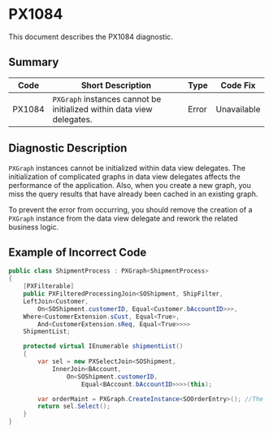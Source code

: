 # PX1084
This document describes the PX1084 diagnostic.

## Summary

| Code   | Short Description                                                     | Type  | Code Fix    | 
| ------ | --------------------------------------------------------------------- | ----- | ----------- | 
| PX1084 | `PXGraph` instances cannot be initialized within data view delegates. | Error | Unavailable |

## Diagnostic Description
`PXGraph` instances cannot be initialized within data view delegates. The initialization of complicated graphs in data view delegates affects the performance of the application. Also, when you create a new graph, you miss the query results that have already been cached in an existing graph.

To prevent the error from occurring, you should remove the creation of a `PXGraph` instance from the data view delegate and rework the related business logic.

## Example of Incorrect Code

```C#
public class ShipmentProcess : PXGraph<ShipmentProcess>
{
    [PXFilterable]
    public PXFilteredProcessingJoin<SOShipment, ShipFilter,
    LeftJoin<Customer,
        On<SOShipment.customerID, Equal<Customer.bAccountID>>>,
    Where<CustomerExtension.sCust, Equal<True>,
        And<CustomerExtension.sReq, Equal<True>>>>
    ShipmentList;

    protected virtual IEnumerable shipmentList()
    {
        var sel = new PXSelectJoin<SOShipment,
            InnerJoin<BAccount,
                On<SOShipment.customerID,
                    Equal<BAccount.bAccountID>>>>(this);

        var orderMaint = PXGraph.CreateInstance<SOOrderEntry>(); //The PX1084 error is displayed for this line.
        return sel.Select();
    }
}
```